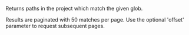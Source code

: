 Returns paths in the project which match the given glob.

Results are paginated with 50 matches per page. Use the optional 'offset' parameter to request subsequent pages.
